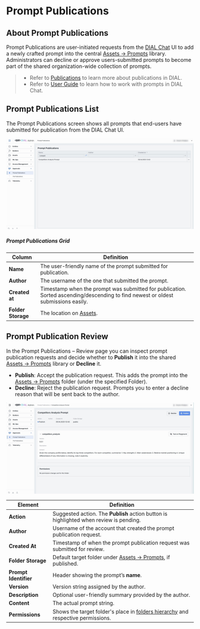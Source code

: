 # Prompt Publications

## About Prompt Publications

Prompt Publications are user-initiated requests from the [DIAL Chat](/docs/tutorials/0.user-guide.md#publications) UI to add a newly crafted prompt into the central [Assets → Prompts](/docs/platform/11.admin-panel/assets-prompts.md) library. 
Administrators can decline or approve users-submitted prompts to become part of the shared organization-wide collection of prompts.

> * Refer to [Publications](/docs/platform/7.collaboration-intro.md#publication) to learn more about publications in DIAL.
> * Refer to [User Guide](/docs/tutorials/0.user-guide.md#prompts) to learn how to work with prompts in DIAL Chat.

## Prompt Publications List

The Prompt Publications screen shows all prompts that end-users have submitted for publication from the DIAL Chat UI. 

![img.png](img/img_52.png)

##### Prompt Publications Grid


| Column         | Definition                                                                                                                        |
|----------------|-----------------------------------------------------------------------------------------------------------------------------------|
| **Name**       | The user-friendly name of the prompt submitted for publication.                                                                  |
| **Author**     | The username of the one that submitted the prompt.                                                                                |
| **Created at** | Timestamp when the prompt was submitted for publication. Sorted ascending/descending to find newest or oldest submissions easily. |
| **Folder Storage** | The location on [Assets](/docs/platform/11.admin-panel/assets-prompts.md). |

## Prompt Publication Review

In the Prompt Publications – Review page you can inspect prompt publication requests and decide whether to **Publish** it into the shared [Assets → Prompts](/docs/platform/11.admin-panel/assets-prompts.md) library or **Decline** it.

* **Publish**: Accept the publication request. This adds the prompt into the [Assets → Prompts](/docs/platform/11.admin-panel/assets-prompts.md) folder (under the specified Folder).
* **Decline**: Reject the publication request. Prompts you to enter a decline reason that will be sent back to the author.

![img_1.png](img/img_53.png)

| Element                | Definition                                                                        |
|------------------------|-----------------------------------------------------------------------------------|
| **Action**             | Suggested action. The **Publish** action button is highlighted when review is pending.                            |
| **Author**             | Username of the account that created the prompt publication request. |
| **Created At**         | Timestamp of when the prompt publication request  was submitted for review.                            |
| **Folder Storage**     | Default target folder under [Assets → Prompts](/docs/platform/11.admin-panel/assets-prompts.md), if published.                    |
| **Prompt Identifier**  | Header showing the prompt’s **name**.                                             |
| **Version**            | Version string assigned by the author.                                            |
| **Description**        | Optional user-friendly summary provided by the author.                           |
| **Content**            | The actual prompt string.         |
| **Permissions**        | Shows the target folder's place in [folders hierarchy](/docs/platform/11.admin-panel/access-management-folders-storage.md) and respective permissions.  |
